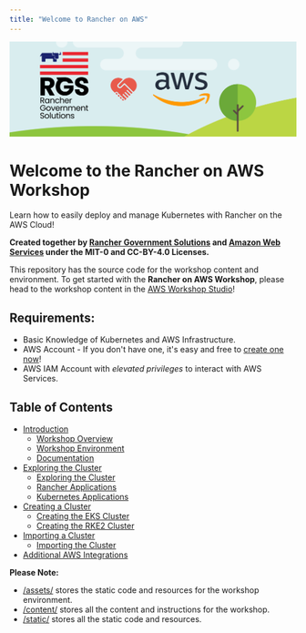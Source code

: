 ```yaml
---
title: "Welcome to Rancher on AWS"
---
```


![rgs-aws-banner](/static/images/rgs-aws-banner.png)

# Welcome to the Rancher on AWS Workshop
Learn how to easily deploy and manage Kubernetes with Rancher on the AWS Cloud!

**Created together by [Rancher Government Solutions](https://ranchergovernment.com) and [Amazon Web Services](https://aws.amazon.com) under the MIT-0 and CC-BY-4.0 Licenses.**

This repository has the source code for the workshop content and environment. To get started with the **Rancher on AWS Workshop**, please head to the 
workshop content in the [AWS Workshop Studio](https://catalog.us-east-1.prod.workshops.aws/workshops/be7b2281-57e8-44d0-a40e-1b7ea0d88f2a/en-US)!

## Requirements:
* Basic Knowledge of Kubernetes and AWS Infrastructure.
* AWS Account - If you don't have one, it's easy and free to [create one now](https://aws.amazon.com/)!
* AWS IAM Account with *elevated privileges* to interact with AWS Services.

## Table of Contents
* [Introduction](/content/10-introduction/index.en.md)
  * [Workshop Overview](/content/10-introduction/11-workshop-overview/index.en.md)
  * [Workshop Environment](/content/10-introduction/12-workshop-environment/index.en.md)
  * [Documentation](/content/10-introduction/13-documentation/index.en.md)
* [Exploring the Cluster](/content/20-exploring-the-cluster/index.en.md)
  * [Exploring the Cluster](/content/20-exploring-the-cluster/21-exploring-the-cluster/index.en.md)
  * [Rancher Applications](/content/20-exploring-the-cluster/22-rancher-applications/index.en.md)
  * [Kubernetes Applications](/content/20-exploring-the-cluster/23-kubernetes-applications/index.en.md)
* [Creating a Cluster](/content/30-creating-a-cluster/index.en.md)
  * [Creating the EKS Cluster](/content/30-creating-a-cluster/31-creating-eks-cluster/index.en.md)
  * [Creating the RKE2 Cluster](/content/30-creating-a-cluster/32-creating-rke2-cluster/index.en.md)
* [Importing a Cluster](/content/40-importing-a-cluster/index.en.md)
  * [Importing the Cluster](/content/40-importing-a-cluster/41-importing-the-cluster/index.en.md)
* [Additional AWS Integrations](/content/50-importing-a-cluster/51-additional-integrations/index.en.md)

**Please Note:**
* [/assets/](/assets/) stores the static code and resources for the workshop environment.
* [/content/](/content/) stores all the content and instructions for the workshop.
* [/static/](/static/) stores all the static code and resources.